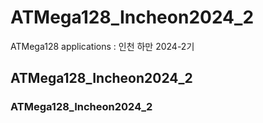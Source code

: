 # ATMega128_Incheon2024_2
ATMega128 applications : 인천 하만 2024-2기
## ATMega128_Incheon2024_2
### ATMega128_Incheon2024_2

